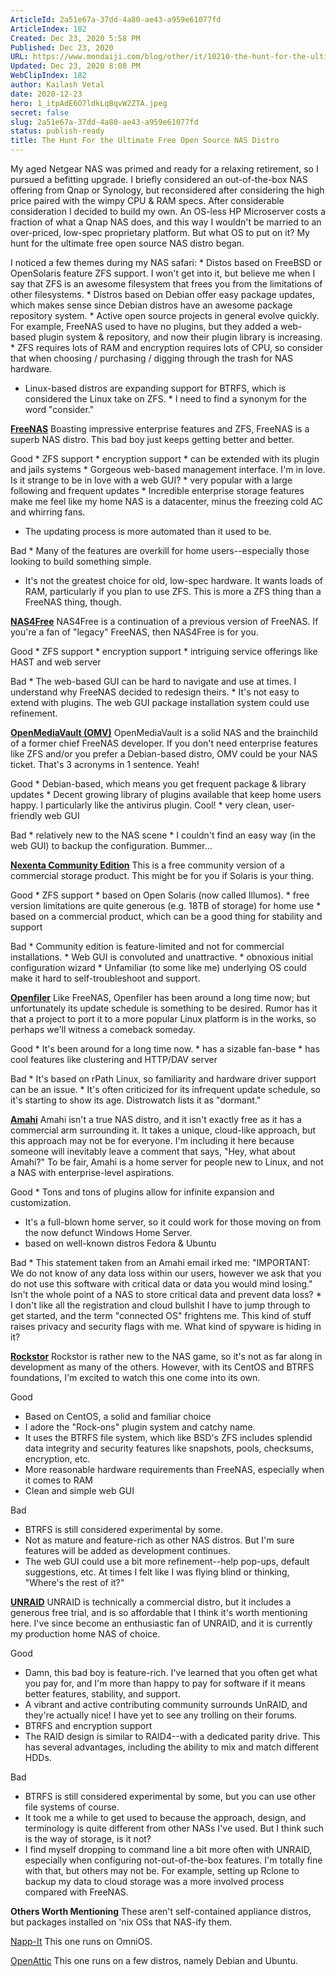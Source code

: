 ```yaml
---
ArticleId: 2a51e67a-37dd-4a80-ae43-a959e61077fd
ArticleIndex: 182
Created: Dec 23, 2020 5:58 PM
Published: Dec 23, 2020
URL: https://www.mondaiji.com/blog/other/it/10210-the-hunt-for-the-ultimate-free-open-source-nas-distro
Updated: Dec 23, 2020 8:08 PM
WebClipIndex: 182
author: Kailash Vetal
date: 2020-12-23
hero: 1_itpAdE6O7ldkLqBqvW2ZTA.jpeg
secret: false
slug: 2a51e67a-37dd-4a80-ae43-a959e61077fd
status: publish-ready
title: The Hunt For the Ultimate Free Open Source NAS Distro
---
```

My aged Netgear NAS was primed and ready for a relaxing retirement, so I pursued a befitting upgrade. I briefly considered an out-of-the-box NAS offering from Qnap or Synology, but reconsidered after considering the high price paired with the wimpy CPU & RAM specs. After considerable consideration I decided to build my own. An OS-less HP Microserver costs a fraction of what a Qnap NAS does, and this way I wouldn't be married to an over-priced, low-spec proprietary platform. But what OS to put on it? My hunt for the ultimate free open source NAS distro began.

I noticed a few themes during my NAS safari: * Distos based on FreeBSD or OpenSolaris feature ZFS support. I won't get into it, but believe me when I say that ZFS is an awesome filesystem that frees you from the limitations of other filesystems. * Distros based on Debian offer easy package updates, which makes sense since Debian distros have an awesome package repository system. * Active open source projects in general evolve quickly. For example, FreeNAS used to have no plugins, but they added a web-based plugin system & repository, and now their plugin library is increasing. * ZFS requires lots of RAM and encryption requires lots of CPU, so consider that when choosing / purchasing / digging through the trash for NAS hardware.
* Linux-based distros are expanding support for BTRFS, which is considered the Linux take on ZFS. * I need to find a synonym for the word "consider."

**[FreeNAS](http://www.freenas.org/)** Boasting impressive enterprise features and ZFS, FreeNAS is a superb NAS distro. This bad boy just keeps getting better and better.

Good * ZFS support * encryption support * can be extended with its plugin and jails systems * Gorgeous web-based management interface. I'm in love. Is it strange to be in love with a web GUI? * very popular with a large following and frequent updates * Incredible enterprise storage features make me feel like my home NAS is a datacenter, minus the freezing cold AC and whirring fans.
* The updating process is more automated than it used to be.

Bad * Many of the features are overkill for home users--especially those looking to build something simple.
* It's not the greatest choice for old, low-spec hardware. It wants loads of RAM, particularly if you plan to use ZFS. This is more a ZFS thing than a FreeNAS thing, though.

**[NAS4Free](http://www.nas4free.org/)** NAS4Free is a continuation of a previous version of FreeNAS. If you're a fan of "legacy" FreeNAS, then NAS4Free is for you.

Good * ZFS support * encryption support * intriguing service offerings like HAST and web server

Bad * The web-based GUI can be hard to navigate and use at times. I understand why FreeNAS decided to redesign theirs. * It's not easy to extend with plugins. The web GUI package installation system could use refinement.

**[OpenMediaVault (OMV)](http://www.openmediavault.org/)** OpenMediaVault is a solid NAS and the brainchild of a former chief FreeNAS developer. If you don't need enterprise features like ZFS and/or you prefer a Debian-based distro, OMV could be your NAS ticket. That's 3 acronyms in 1 sentence. Yeah!

Good * Debian-based, which means you get frequent package & library updates * Decent growing library of plugins available that keep home users happy. I particularly like the antivirus plugin. Cool! * very clean, user-friendly web GUI

Bad * relatively new to the NAS scene * I couldn't find an easy way (in the web GUI) to backup the configuration. Bummer...

**[Nexenta Community Edition](http://www.nexenta.com/)** This is a free community version of a commercial storage product. This might be for you if Solaris is your thing.

Good * ZFS support * based on Open Solaris (now called Illumos). * free version limitations are quite generous (e.g. 18TB of storage) for home use * based on a commercial product, which can be a good thing for stability and support

Bad * Community edition is feature-limited and not for commercial installations. * Web GUI is convoluted and unattractive. * obnoxious initial configuration wizard * Unfamiliar (to some like me) underlying OS could make it hard to self-troubleshoot and support.

**[Openfiler](http://www.openfiler.com/)** Like FreeNAS, Openfiler has been around a long time now; but unfortunately its update schedule is something to be desired. Rumor has it that a project to port it to a more popular Linux platform is in the works, so perhaps we'll witness a comeback someday.

Good * It's been around for a long time now. * has a sizable fan-base * has cool features like clustering and HTTP/DAV server

Bad * It's based on rPath Linux, so familiarity and hardware driver support can be an issue. * It's often criticized for its infrequent update schedule, so it's starting to show its age. Distrowatch lists it as "dormant."

**[Amahi](https://www.amahi.org/)** Amahi isn't a true NAS distro, and it isn't exactly free as it has a commercial arm surrounding it. It takes a unique, cloud-like approach, but this approach may not be for everyone. I'm including it here because someone will inevitably leave a comment that says, "Hey, what about Amahi?" To be fair, Amahi is a home server for people new to Linux, and not a NAS with enterprise-level aspirations.

Good * Tons and tons of plugins allow for infinite expansion and customization.
* It's a full-blown home server, so it could work for those moving on from the now defunct Windows Home Server.
* based on well-known distros Fedora & Ubuntu

Bad * This statement taken from an Amahi email irked me: "IMPORTANT: We do not know of any data loss within our users, however we ask that you do not use this software with critical data or data you would mind losing." Isn't the whole point of a NAS to store critical data and prevent data loss? * I don't like all the registration and cloud bullshit I have to jump through to get started, and the term "connected OS" frightens me. This kind of stuff raises privacy and security flags with me. What kind of spyware is hiding in it?

**[Rockstor](http://www.rockstor.com/)**
Rockstor is rather new to the NAS game, so it's not as far along in development as many of the others. However, with its CentOS and BTRFS foundations, I'm excited to watch this one come into its own.

Good
* Based on CentOS, a solid and familiar choice
* I adore the "Rock-ons" plugin system and catchy name.
* It uses the BTRFS file system, which like BSD's ZFS includes splendid data integrity and security features like snapshots, pools, checksums, encryption, etc.
* More reasonable hardware requirements than FreeNAS, especially when it comes to RAM
* Clean and simple web GUI

Bad
* BTRFS is still considered experimental by some.
* Not as mature and feature-rich as other NAS distros. But I'm sure features will be added as development continues.
* The web GUI could use a bit more refinement--help pop-ups, default suggestions, etc. At times I felt like I was flying blind or thinking, "Where's the rest of it?"

**[UNRAID](https://unraid.net/)**
UNRAID is technically a commercial distro, but it includes a generous free trial, and is so affordable that I think it's worth mentioning here. I've since become an enthusiastic fan of UNRAID, and it is currently my production home NAS of choice.

Good
* Damn, this bad boy is feature-rich. I've learned that you often get what you pay for, and I'm more than happy to pay for software if it means better features, stability, and support.
* A vibrant and active contributing community surrounds UnRAID, and they're actually nice! I have yet to see any trolling on their forums.
* BTRFS and encryption support
* The RAID design is similar to RAID4--with a dedicated parity drive. This has several advantages, including the ability to mix and match different HDDs.

Bad
* BTRFS is still considered experimental by some, but you can use other file systems of course.
* It took me a while to get used to because the approach, design, and terminology is quite different from other NASs I've used. But I think such is the way of storage, is it not?
* I find myself dropping to command line a bit more often with UNRAID, especially when configuring not-out-of-the-box features. I'm totally fine with that, but others may not be. For example, setting up Rclone to backup my data to cloud storage was a more involved process compared with FreeNAS.

**Others Worth Mentioning**
These aren't self-contained appliance distros, but packages installed on 'nix OSs that NAS-ify them.

[Napp-It](http://www.napp-it.org/)
This one runs on OmniOS.

[OpenAttic](http://openattic.org/)
This one runs on a few distros, namely Debian and Ubuntu.
